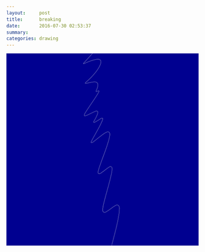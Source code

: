 ```yaml
---
layout:     post
title:      breaking
date:       2016-07-30 02:53:37
summary:    
categories: drawing
---
```

![breaking](/images/diary/breaking.png "stand")
